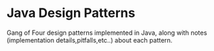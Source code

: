 # Java Design Patterns
Gang of Four design patterns implemented in Java, along with notes (implementation details,pitfalls,etc..) 
about each pattern.
